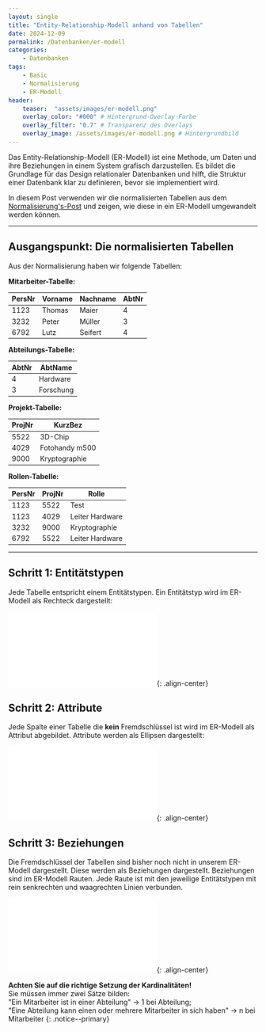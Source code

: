 ```yaml
---
layout: single
title: "Entity-Relationship-Modell anhand von Tabellen"
date: 2024-12-09
permalink: /Datenbanken/er-modell
categories:
    - Datenbanken
tags:
    - Basic
    - Normalisierung
    - ER-Modell
header:
    teaser:  "assets/images/er-modell.png"
    overlay_color: "#000" # Hintergrund-Overlay-Farbe
    overlay_filter: "0.7" # Transparenz des Overlays
    overlay_image: /assets/images/er-modell.png # Hintergrundbild
---
```


Das Entity-Relationship-Modell (ER-Modell) ist eine Methode, um Daten und ihre Beziehungen in einem System grafisch darzustellen. Es bildet die Grundlage für das Design relationaler Datenbanken und hilft, die Struktur einer Datenbank klar zu definieren, bevor sie implementiert wird.

In diesem Post verwenden wir die normalisierten Tabellen aus dem [Normalisierung's-Post](/Datenbanken/Normalisierung) und zeigen, wie diese in ein ER-Modell umgewandelt werden können.

---

## Ausgangspunkt: Die normalisierten Tabellen

Aus der Normalisierung haben wir folgende Tabellen:


**Mitarbeiter-Tabelle:**

| PersNr | Vorname | Nachname | AbtNr | 
|--------|---------|----------|-------|
| 1123   | Thomas  | Maier    | 4     | 
| 3232   | Peter   | Müller   | 3     | 
| 6792   | Lutz    | Seifert  | 4     | 

**Abteilungs-Tabelle:**

| AbtNr | AbtName   | 
|-------|-----------|
| 4     | Hardware  | 
| 3     | Forschung | 

**Projekt-Tabelle:**

| ProjNr   | KurzBez        |
|----------|----------------|
| 5522     | 3D-Chip        |
| 4029     | Fotohandy m500 |
| 9000     | Kryptographie  |

**Rollen-Tabelle:**

| PersNr | ProjNr  | Rolle           |
|--------|---------|-----------------|
| 1123   | 5522    | Test            |
| 1123   | 4029    | Leiter Hardware |
| 3232   | 9000    | Kryptographie   |
| 6792   | 5522    | Leiter Hardware |

---

## Schritt 1: Entitätstypen

Jede Tabelle entspricht einem Entitätstypen. Ein Entitätstyp wird im ER-Modell als Rechteck dargestellt:

![image-center](/assets/images/Schritt1.pdf){: .align-center}

## Schritt 2: Attribute

Jede Spalte einer Tabelle die **kein** Fremdschlüssel ist wird im ER-Modell als Attribut abgebildet. Attribute werden als Ellipsen dargestellt:

![image-center](/assets/images/Schritt2.pdf){: .align-center}

## Schritt 3: Beziehungen

Die Fremdschlüssel der Tabellen sind bisher noch nicht in unserem ER-Modell dargestellt. Diese werden als Beziehungen dargestellt.
Beziehungen sind im ER-Modell Rauten. Jede Raute ist mit den jeweilige Entitätstypen mit rein senkrechten und waagrechten Linien verbunden.

![image-center](/assets/images/Schritt3.pdf){: .align-center}

**Achten Sie auf die richtige Setzung der Kardinalitäten!**  
Sie müssen immer zwei Sätze bilden:  
"Ein Mitarbeiter ist in einer Abteilung" -> 1 bei Abteilung;  
"Eine Abteilung kann einen oder mehrere Mitarbeiter in sich haben" -> n bei Mitarbeiter
{: .notice--primary}